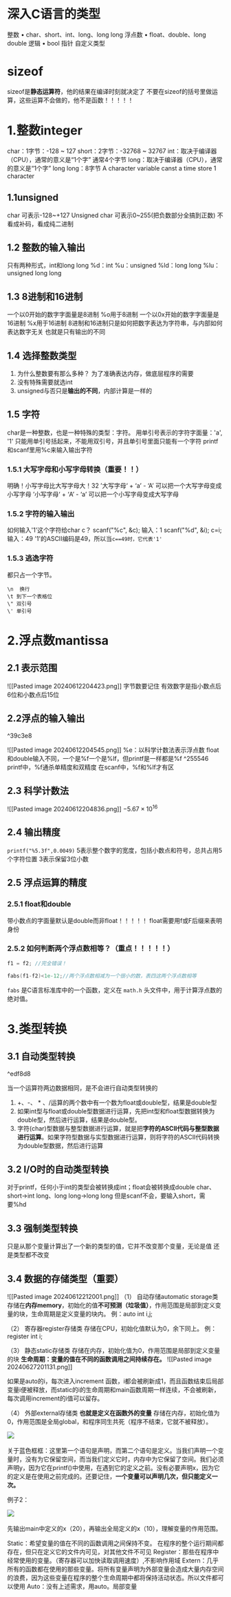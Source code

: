 # 深入C语言的类型
整数
• char、short、int、long、long long
浮点数
• float、double、long double
逻辑
• bool
指针
 自定义类型
# sizeof
sizeof是**静态运算符**，他的结果在编译时刻就决定了
不要在sizeof的括号里做运算，这些运算不会做的，他不是函数！！！！！

# 1.整数integer
char：1字节：-128 ~ 127
short：2字节：-32768 ~ 32767
int：取决于编译器（CPU），通常的意义是“1个字” 通常4个字节 
long：取决于编译器（CPU），通常的意义是“1个字”
long long：8字节
A character variable canst a time store 1 character
## 1.1unsigned

char 可表示-128~+127
Unsigned char 可表示0~255(把负数部分全搞到正数)
不看成补码，看成纯二进制
## 1.2 整数的输入输出
只有两种形式，int和long long
%d：int
%u：unsigned
%ld：long long
%lu：unsigned long long
## 1.3 8进制和16进制
一个以0开始的数字字面量是8进制 
	%o用于8进制
一个以0x开始的数字字面量是16进制
	%x用于16进制
8进制和16进制只是如何把数字表达为字符串，与内部如何表达数字无关
也就是只有输出的不同
## 1.4 选择整数类型
1. 为什么整数要有那么多种？
	为了准确表达内存，做底层程序的需要
2. 没有特殊需要就选int
3. unsigned与否只是**输出的不同**，内部计算是一样的
## 1.5 字符
char是一种整数，也是一种特殊的类型：字符。
用单引号表示的字符字面量：'a', '1'
只能用单引号括起来，不能用双引号，并且单引号里面只能有一个字符
printf和scanf里用%c来输入输出字符
### 1.5.1 大写字母和小写字母转换（重要！！）
明确！小写字母比大写字母大！32
’大写字母‘ + ‘a’ - ‘A’ 可以把一个大写字母变成小写字母
’小写字母‘ + ‘A’ - ‘a’ 可以把一个小写字母变成大写字母
### 1.5.2 字符的输入输出
如何输入'1'这个字符给char c？
scanf("%c", &c); 输入：1
scanf("%d", &i); c=i;  输入：49
'1'的ASCII编码是49，所以当`c==49时，它代表'1'`
### 1.5.3 逃逸字符
都只占一个字节。
```
\n  换行
\t 到下一个表格位
\" 双引号
\' 单引号
```



# 2.浮点数mantissa
## 2.1 表示范围
![[Pasted image 20240612204423.png]]
字节数要记住
有效数字是指小数点后6位和小数点后15位
## 2.2浮点的输入输出

^39c3e8

![[Pasted image 20240612204545.png]]
%e：以科学计数法表示浮点数
float和double输入不同，一个是%f一个是%lf，但printf是一样都是%f ^255546
printf中，%f通杀单精度和双精度 
在scanf中，%f和%lf才有区
## 2.3 科学计数法
![[Pasted image 20240612204836.png]]
$-5.67\times10^{16}$
## 2.4 输出精度
`printf("%5.3f",0.0049)`
5表示整个数字的宽度，包括小数点和符号，总共占用5个字符位置
3表示保留3位小数
## 2.5 浮点运算的精度
### 2.5.1 float和double
带小数点的字面量默认是double而非float！！！！！
float需要用f或F后缀来表明身份
### 2.5.2 如何判断两个浮点数相等？（重点！！！！！）
```c
f1 = f2; //完全错误！

fabs(f1-f2)<1e-12;//两个浮点数相减为一个很小的数，表四这两个浮点数相等
```
`fabs` 是C语言标准库中的一个函数，定义在 `math.h` 头文件中，用于计算浮点数的绝对值。

# 3.类型转换
## 3.1 自动类型转换

^edf8d8

当一个运算符两边数据相同，是不会进行自动类型转换的
1. +、-、 * 、/运算的两个数中有一个数为float或double型，结果是double型
2. 如果int型与float或double型数据进行运算，先把int型和float型数据转换为double型，然后进行运算，结果是double型。
3. 字符(char)型数据与整型数据进行运算，就是把**字符的ASCII代码与整型数据进行运算**。如果字符型数据与实型数据进行运算，则将字符的ASCII代码转换为double型数据，然后进行运算
## 3.2 I/O时的自动类型转换
对于printf，任何小于int的类型会被转换成int；float会被转换成double
char、short→int 
long、long long→long long
但是scanf不会，要输入short，需要%hd
## 3.3 强制类型转换
只是从那个变量计算出了一个新的类型的值，它并不改变那个变量，无论是值
还是类型都不改变
## 3.4 数据的存储类型（重要）
![[Pasted image 20240612212001.png]]
（1） 自动存储automatic storage类
存储在**内存memory**，初始化的值**不可预测（垃圾值）**，作用范围是局部到定义变量的块，生命周期是定义变量的块内。
例：auto int i,j;

（2） 寄存器register存储类
存储在CPU，初始化值默认为0，余下同上。
例：register int i;

（3） 静态static存储类
存储在内存，初始化值为0，作用范围是局部到定义变量的块
**生命周期：变量的值在不同的函数调用之间持续存在。**
![[Pasted image 20240627201131.png]]

如果是auto的i，每次进入increment 函数，i都会被刷新成1，而且函数结束后局部变量i便被释放，而static的i的生命周期和main函数周期一样连续，不会被刷新，每次调用increment的i值可以留存。

（4） 外部external存储类
**也就是定义在函数外的变量**
存储在内存，初始化值为0，作用范围是全局global，和程序同生共死（程序不结束，它就不被释放）。

![](file:///C:\Users\地狱拖~1\AppData\Local\Temp\ksohtml37832\wps2.jpg) 

关于蓝色框框：这里第一个语句是声明，而第二个语句是定义。当我们声明一个变量时，没有为它保留空间，而当我们定义它时，内存中为它保留了空间。我们必须声明y，因为它在printf()中使用，在遇到它的定义之前。没有必要声明x，因为它的定义是在使用之前完成的。还要记住，**一个变量可以声明几次，但只能定义一次。**

例子2：

![](file:///C:\Users\地狱拖~1\AppData\Local\Temp\ksohtml37832\wps3.jpg) 

先输出main中定义的x（20），再输出全局定义的x（10），理解变量的作用范围。

Static：希望变量的值在不同的函数调用之间保持不变。
在程序的整个运行期间都存在，但只在定义它的文件内可见，对其他文件不可见
Register：那些在程序中经常使用的变量。（寄存器可以加快读取调用速度）,不影响作用域
Extern：几乎所有的函数都在使用的那些变量。将所有变量声明为外部变量会造成大量内存空间的浪费，因为这些变量在程序的整个生命周期中都将保持活动状态。所以文件都可以使用
Auto：没有上述需求，用auto。局部变量